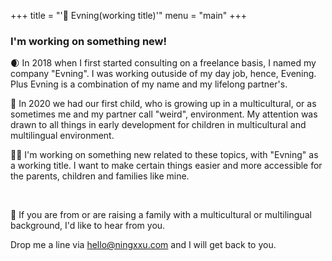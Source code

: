 +++
title = "'🌙 Evning(working title)'"
menu = "main"
+++

### I'm working on something new!

🌒 In 2018 when I first started consulting on a freelance basis, I named my company "Evning". I was working outuside of my day job, hence, Evening. Plus Evning is a combination of my name and my lifelong partner's.


👶 In 2020 we had our first child, who is growing up in a multicultural, or as sometimes me and my partner call "weird", environment. My attention was drawn to all things in early development for children in multicultural and multilingual environment.

🙋‍♀️ I'm working on something new related to these topics, with "Evning" as a working title. I want to make certain things easier and more accessible for the parents, children and families like mine.

&nbsp;
&nbsp;


👋 If you are from or are raising a family with a multicultural or multilingual background, I'd like to hear from you.

Drop me a line via [hello@ningxxu.com](mailto:hello@ningxxu.com) and I will get back to you.